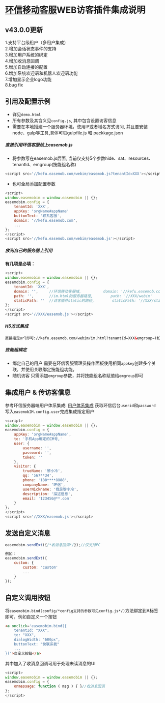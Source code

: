 [环信移动客服](http://kefu.easemob.com)WEB访客插件集成说明
==============================


v43.0.0更新
----------
1.支持平台级租户（多租户集成）<br>
2.增加会话状态事件的支持<br>
3.增加用户系统的绑定<br>
4.增加收消息回调<br>
5.增加自动连接的配置<br>
6.增加系统欢迎语和机器人欢迎语功能<br>
7.增加显示企业logo功能<br>
8.bug fix



## 引用及配置示例
* 详见`demo.html`
* 所有参数及其含义见`config.js`, 其中包含设置访客信息
* 需要在本地搭建一个服务器环境，使用IP或者域名方式访问, 并且要安装node、gulp等工具,具体可见gulpfile.js 和 packkage.json


##### 直接引用环信客服线上easemob.js

* 将参数写在easemob.js后面, 当前仅支持5个参数hide、sat、resources、tenantId、emgroup(技能组名称)
```javascript
<script src='//kefu.easemob.com/webim/easemob.js?tenantId=XXX'></script>
```

* 也可全局添加配置参数
```javascript
<script>
window.easemobim = window.easemobim || {};
easemobim.config = {
	tenantId: 'XXX',
	appKey: 'orgName#appName'
	buttonText: '联系客服',
	domain: '//kefu.easemob.com',
	...
};
</script>
<script src='//kefu.easemob.com/webim/easemob.js'></script>
```

##### 放到自己的服务器上引用

**有几项是必填：**
```javascript
<script>
window.easemobim = window.easemobim || {};
easemobim.config = {
	tenantId: 'XXX',
	domain: '',		//环信移动客服域,			domain: '//kefu.easemob.com', 
	path: '',		//im.html的服务器路径,		path: '//XXX/webim'
	staticPath: ''	//访客插件static的路径,		staticPath: '//XXX/static'
};
</script>
<script src='//XXX/easemob.js'></script>
```

##### H5方式集成
```html
直接指定url即可://kefu.easemob.com/webim/im.html?tenantId=XXX&emgroup=(如需指定技能组，这里填写技能组名称)
```

##### 技能组绑定
* 绑定自己的用户
需要在环信客服管理员操作面板使用相同`appkey`创建多个关联，并使用关联绑定技能组功能。
* 随机访客
只需添加`emgroup`参数，并将技能组名称赋值给`emgroup`即可



## 集成用户 & 传访客信息

参考环信服务器端用户体系集成: [用户体系集成](http://docs.easemob.com/doku.php?id=start:100serverintegration:20users)
获取环信后台`userid`和`password`写入`easemobIM.config.user`完成集成指定用户
```javascript
<script>
window.easemobim = window.easemobim || {};
easemobim.config = {
	appKey: 'orgName#appName',
	to: '手机App绑定的IM号,'
	user: {
		username: '',
		password: '',
		token: ''
	},
	visitor: {
		trueName: '黎小冷',
		qq: '567**34',
		phone: '188****8888',
		companyName: '环信',
		userNickname: '我是黎小冷',
		description: '描述信息',
		email: '123456@**.com'
	}
};
</script>
<script src='//XXX/easemob.js'></script>
```



## 发送自定义消息

```javascript
easemobim.sendExt({/*收消息回调*/});//仅支持PC

例如：
easemobim.sendExt({
	custom: {
		custom: 'custom'
		...
	}
});
```



## 自定义调用按钮

将`easemobim.bind(config/*config支持的参数可见config.js*/)`方法绑定到A标签即可，例如自定义一个按钮
```html
<a onclick='easemobim.bind({
	tenantId: "XXX",
	to: "XXX",
	dialogWidth: "600px",
	buttonText: "快联系我"
	...
})'>自定义按钮</a>
```

其中加入了收消息回调可用于处理未读消息的UI
```javascript
<script>
window.easemobim = window.easemobim || {};
easemobim.config = {
	onmessage: function ( msg ) { }//收消息回调
};
</script>
```
